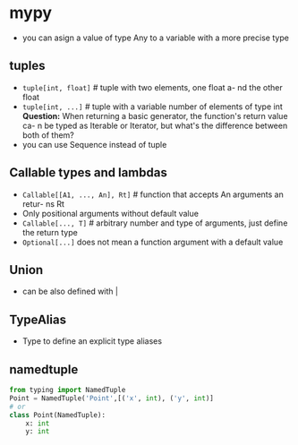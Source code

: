 # mypy
- you can asign a value of type Any to a variable with a more precise type

## tuples
- `tuple[int, float]`  # tuple with two elements, one float a-
nd the other float
- `tuple[int, ...]`  # tuple with a variable number of elements of type int
**Question:** When returning a basic generator, the function's return value ca-
n be typed as Iterable or Iterator, but what's the difference between both of 
them?
- you can use Sequence instead of tuple

## Callable types and lambdas
- `Callable[[A1, ..., An], Rt]`  # function that accepts An arguments an retur-
ns Rt
- Only positional arguments without default value
- `Callable[..., T]`  # arbitrary number and type of arguments, just define the
return type
- `Optional[...]` does not mean a function argument with a default value

## Union
- can be also defined with | 

## TypeAlias
- Type to define an explicit type aliases

## namedtuple
```python
from typing import NamedTuple
Point = NamedTuple('Point',[('x', int), ('y', int)]
# or
class Point(NamedTuple):
    x: int
    y: int
```
